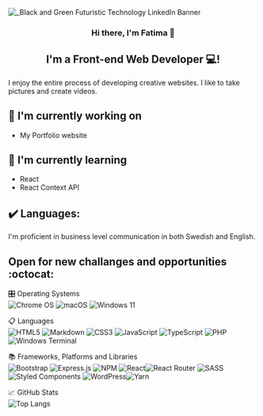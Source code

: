 

![_Black and Green Futuristic Technology LinkedIn Banner](https://github.com/fatima-irshad/fatima-irshad/assets/102471802/13b8487d-658c-4e39-8e42-9c5ea6d370cd)
<h3 align="center">
Hi there, I'm Fatima 👋
</h3>

<h2 align="center">
I'm a Front-end Web Developer 💻!
</h2> 


 I enjoy the entire process of developing creative websites. I like to take pictures and create videos.
 
## 🔭 I'm currently working on

- My Portfolio website

      
 ## 🌱 I'm currently learning

- React 
- React Context API

       
 ## ✔️ Languages:
I'm proficient in business level communication in both Swedish and English.
   
  
 
## Open for new challanges and opportunities :octocat:

   

🎛️ Operating Systems <br>
 ![Chrome OS](https://img.shields.io/badge/chrome%20os-3d89fc?style=for-the-badge&logo=google%20chrome&logoColor=white) ![macOS](https://img.shields.io/badge/mac%20os-000000?style=for-the-badge&logo=macos&logoColor=F0F0F0)  ![Windows 11](https://img.shields.io/badge/Windows%2011-%230079d5.svg?style=for-the-badge&logo=Windows%2011&logoColor=white)

📋 Languages <br>
![HTML5](https://img.shields.io/badge/html5-%23E34F26.svg?style=for-the-badge&logo=html5&logoColor=white)
![Markdown](https://img.shields.io/badge/markdown-%23000000.svg?style=for-the-badge&logo=markdown&logoColor=white)
![CSS3](https://img.shields.io/badge/css3-%231572B6.svg?style=for-the-badge&logo=css3&logoColor=white)
![JavaScript](https://img.shields.io/badge/javascript-%23323330.svg?style=for-the-badge&logo=javascript&logoColor=%23F7DF1E)
![TypeScript](https://img.shields.io/badge/typescript-%23007ACC.svg?style=for-the-badge&logo=typescript&logoColor=white)
![PHP](https://img.shields.io/badge/php-%23777BB4.svg?style=for-the-badge&logo=php&logoColor=white) 
![Windows Terminal](https://img.shields.io/badge/Windows%20Terminal-%234D4D4D.svg?style=for-the-badge&logo=windows-terminal&logoColor=white)

📚 Frameworks, Platforms and Libraries <br>
![Bootstrap](https://img.shields.io/badge/bootstrap-%238511FA.svg?style=for-the-badge&logo=bootstrap&logoColor=white) ![Express.js](https://img.shields.io/badge/express.js-%23404d59.svg?style=for-the-badge&logo=express&logoColor=%2361DAFB) ![NPM](https://img.shields.io/badge/NPM-%23CB3837.svg?style=for-the-badge&logo=npm&logoColor=white) ![React](https://img.shields.io/badge/react-%2320232a.svg?style=for-the-badge&logo=react&logoColor=%2361DAFB)![React Router](https://img.shields.io/badge/React_Router-CA4245?style=for-the-badge&logo=react-router&logoColor=white) ![SASS](https://img.shields.io/badge/SASS-hotpink.svg?style=for-the-badge&logo=SASS&logoColor=white) ![Styled Components](https://img.shields.io/badge/styled--components-DB7093?style=for-the-badge&logo=styled-components&logoColor=white) ![WordPress](https://img.shields.io/badge/WordPress-%23117AC9.svg?style=for-the-badge&logo=WordPress&logoColor=white)![Yarn](https://img.shields.io/badge/yarn-%232C8EBB.svg?style=for-the-badge&logo=yarn&logoColor=white)

📈 GitHub Stats  <br>
![Top Langs](https://github-readme-stats.vercel.app/api/top-langs/?username=fatima-irshad&layout=compact)

